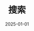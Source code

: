 ---
title: 搜索
date: 2025-01-01
description: 博客六重漏洞的搜索页面，可搜索六重漏洞的内容。
slug: "search"
layout: "search"
outputs:
    - html
    - json
menu:
    main:
        name: 搜索
        weight: -60
        params: 
            icon: search
---